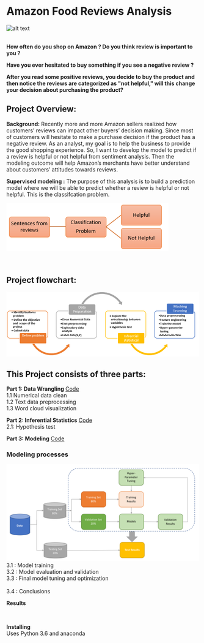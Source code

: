# Amazon Food Reviews Analysis
![alt text](http://media.corporate-ir.net/media_files/IROL/17/176060/img/logos/amazon_logo_RGB.jpg)

<Br/>**How often do you shop on Amazon ? Do you think review is important to you ?**

**Have you ever hesitated to buy something if you see a negative review ?** 

**After you read some positive reviews, you decide to buy the product and then notice the reviews are categorized as "not helpful," will this change your decision about purchasing the product?**


## Project Overview: 

**Background:** 
Recently more and more Amazon sellers realized how customers’ reviews can
impact other buyers’ decision making. Since most of customers will hesitate to
make a purchase decision if the product has a negative review. As an analyst,
my goal is to help the business to provide the good shopping experience. So, I
want to develop the model to predict if a review is helpful or not helpful from
sentiment analysis. Then the modeling outcome will help Amazon’s merchants have
better understand about customers’ attitudes towards reviews.

**Supervised modeling :** 
The purpose of this analysis is to build a prediction model where we will be able to predict whether a review is helpful or not helpful. This is the classifcation problem.<br>

 ![alt text](https://github.com/Mira2015/Intermediate_Data-_Science/blob/master/binary.PNG)

 <br>
 
## Project flowchart:
![alt text](https://github.com/Mira2015/Intermediate_Data-_Science/blob/master/flowchart.PNG) <br>
 

## This Project consists of three parts:  <br>   

**Part 1: Data Wrangling**  [Code](https://github.com/Mira2015/Amazon_Fine_Food_review_project/blob/master/Amazon_DataWrangling_Final.ipynb)
 <br>1.1 Numerical data clean 
 <br>1.2 Text data preprocessing
 <br>1.3 Word cloud visualization 

**Part 2: Inferential Statistics** [Code](https://github.com/Mira2015/Amazon_Fine_Food_review_project/blob/master/Amazon_inferential%20statistics_Final.ipynb) <br>
2.1: Hypothesis test 

**Part 3: Modeling** [Code](https://github.com/Mira2015/Amazon_Fine_Food_review_project/blob/master/Amazon_Modeling_draft1.ipynb) <br>

### Modeling processes<br>
![alt text](https://github.com/Mira2015/Amazon_Fine_Food_review_project/blob/master/modlig%20processes.png)
<br>3.1 : Model training 
<br>3.2 : Model evaluation and validation 
<br>3.3 : Final model tuning and optimization   
<br>3.4 :  Conclusions

**Results**

 <br>
 

**Installing** <br>
Uses Python 3.6 and anaconda



